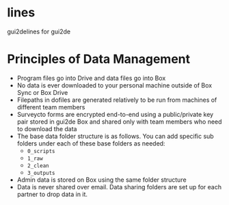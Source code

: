 # lines
gui2delines for gui2de

# Principles of Data Management

- Program files go into Drive and data files go into Box
- No data is ever downloaded to your personal machine outside of Box Sync or Box Drive
- Filepaths in dofiles are generated relatively to be run from machines of different team members
- Surveycto forms are encrypted end-to-end using a public/private key pair stored in gui2de Box and shared only with team members who need to download the data
- The base data folder structure is as follows. You can add specific sub folders under each of these base folders as needed:
  - `0_scripts`
  - `1_raw`
  - `2_clean`
  - `3_outputs`
- Admin data is stored on Box using the same folder structure
- Data is never shared over email. Data sharing folders are set up for each partner to drop data in it.
